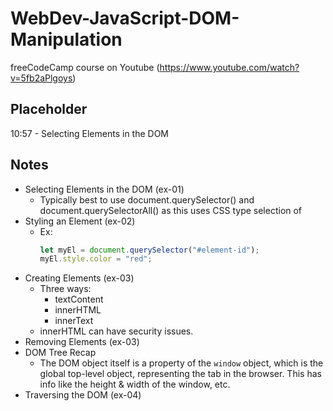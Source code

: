 # WebDev-JavaScript-DOM-Manipulation

freeCodeCamp course on Youtube (https://www.youtube.com/watch?v=5fb2aPlgoys)

## Placeholder

10:57 - Selecting Elements in the DOM

## Notes

-   Selecting Elements in the DOM (ex-01)
    -   Typically best to use document.querySelector() and document.querySelectorAll() as this uses CSS type selection of
-   Styling an Element (ex-02)
    -   Ex:
        ```js
        let myEl = document.querySelector("#element-id");
        myEl.style.color = "red";
        ```
-   Creating Elements (ex-03)
    -   Three ways:
        -   textContent
        -   innerHTML
        -   innerText
    -   innerHTML can have security issues.
-   Removing Elements (ex-03)
-   DOM Tree Recap
    -   The DOM object itself is a property of the `window` object, which is the global top-level object, representing the tab in the browser. This has info like the height & width of the window, etc.
-   Traversing the DOM (ex-04)
